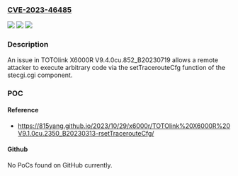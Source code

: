 ### [CVE-2023-46485](https://cve.mitre.org/cgi-bin/cvename.cgi?name=CVE-2023-46485)
![](https://img.shields.io/static/v1?label=Product&message=n%2Fa&color=blue)
![](https://img.shields.io/static/v1?label=Version&message=n%2Fa&color=blue)
![](https://img.shields.io/static/v1?label=Vulnerability&message=n%2Fa&color=brighgreen)

### Description

An issue in TOTOlink X6000R V9.4.0cu.852_B20230719 allows a remote attacker to execute arbitrary code via the setTracerouteCfg function of the stecgi.cgi component.

### POC

#### Reference
- https://815yang.github.io/2023/10/29/x6000r/TOTOlink%20X6000R%20V9.1.0cu.2350_B20230313-rsetTracerouteCfg/

#### Github
No PoCs found on GitHub currently.

